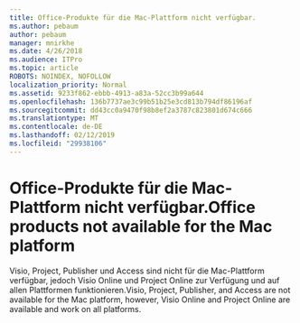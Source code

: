 ```yaml
---
title: Office-Produkte für die Mac-Plattform nicht verfügbar.
ms.author: pebaum
author: pebaum
manager: mnirkhe
ms.date: 4/26/2018
ms.audience: ITPro
ms.topic: article
ROBOTS: NOINDEX, NOFOLLOW
localization_priority: Normal
ms.assetid: 9233f862-ebbb-4913-a83a-52cc3b99a644
ms.openlocfilehash: 136b7737ae3c99b51b25e3cd813b794df86196af
ms.sourcegitcommit: dd43cc0a9470f98b8ef2a3787c823801d674c666
ms.translationtype: MT
ms.contentlocale: de-DE
ms.lasthandoff: 02/12/2019
ms.locfileid: "29938106"
---
```

# <a name="office-products-not-available-for-the-mac-platform"></a><span data-ttu-id="c044b-102">Office-Produkte für die Mac-Plattform nicht verfügbar.</span><span class="sxs-lookup"><span data-stu-id="c044b-102">Office products not available for the Mac platform</span></span>

<span data-ttu-id="c044b-103">Visio, Project, Publisher und Access sind nicht für die Mac-Plattform verfügbar, jedoch Visio Online und Project Online zur Verfügung und auf allen Plattformen funktionieren.</span><span class="sxs-lookup"><span data-stu-id="c044b-103">Visio, Project, Publisher, and Access are not available for the Mac platform, however, Visio Online and Project Online are available and work on all platforms.</span></span>
  

